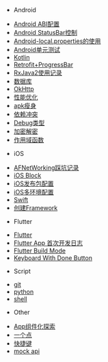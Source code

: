 * Android

 - [Android ABI配置](Android/Android%20ABI配置.md)
 - [Android StatusBar控制](Android/Android%20StatusBar控制.md)
 - [Android-local.properties的使用](Android/Android-local.properties的使用.md)
 - [Android单元测试](Android/Android单元测试.md)
 - [Kotlin](Android/Kotlin.md)
 - [Retrofit+ProgressBar](Android/Retrofit+ProgressBar.md)
 - [RxJava2使用记录](Android/RxJava2使用记录.md)
 - [数据库](Android/数据库.md)
 - [OkHttp](Android/OkHttp.md)
 - [性能优化](Android/性能优化.md)
 - [apk瘦身](Android/APK瘦身.md)
 - [依赖冲突](Android/dependency-conflict.md)
 - [Debug类型](Android/debug-type.md)
 - [加密解密](Android/Secure.md)
 - [作用域函数](Android/ScopeFun.md)

* iOS

 - [AFNetWorking踩坑记录](iOS/AFNetWorking踩坑记录.md)
 - [iOS Block](iOS/iOS%20Block.md)
 - [iOS发布包配置](iOS/iOS发布包配置.md)
 - [iOS多环境配置](iOS/iOS多环境配置.md)
 - [Swift](iOS/Swift.md)
 - [创建Framework](iOS/创建Framework.md)

* Flutter

 - [Flutter](Flutter/Flutter.md)
 - [Flutter App 首次开发日志](Flutter/FirstApp.md)
 - [Flutter Build Mode](Flutter/BuildMode.md)
 - [Keyboard With Done Button](Flutter/Keyboard.md)

* Script

 - [git](script/git.md)
 - [python](script/python.md)
 - [shell](script/shell.md)

* Other

 - [App组件化探索](other/App组件化探索.md)
 - [一个点](other/Dot.md)
 - [快捷键](other/Iterm快捷键.md)
 - [mock api](other/mockapi.md)